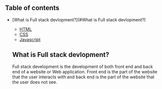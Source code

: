 
## Table of contents

- [What is Full stack devlopment?](#What is Full stack devlopment?)
  - [HTML](#HTML)
  - [CSS](#CSS)
  - [Javascript](#JavaScript)

  ## What is Full stack devlopment?

    Full stack development is the development of both front end and back end of a website or Web application. Front end is the part of the website that the user interacts with and back end is the part of the website that the user does not see. 

